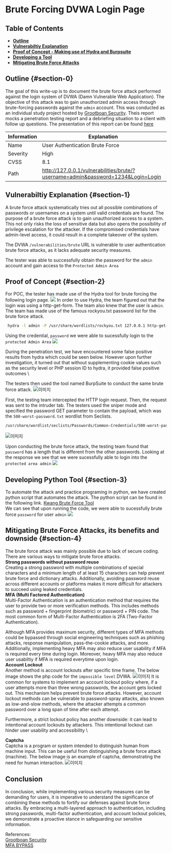 
# Brute Forcing DVWA Login Page

## Table of Contents
- [**Outline**](#section-0)
- [**Vulnerabiltiy Explanation**](#section-1)
- [ **Proof of Concept - Making use of Hydra and Burpsuite**](#section-2)
- [**Developing a Tool**](#section-3)
- [**Mitigating Brute Force Attacks**](#section-4)

## Outline {#section-0}
The goal of this write-up is to document the brute force attack performed against the login system of DVWA (Damn Vulnerable Web Application). The objective of this attack was to gain unauthorized admin access through brute-forcing passwords against the `admin` account. This was conducted as an individual study project hosted by [Grootboan Security](https://security.grootboan.com/). Theis report mocks a penetration testing report and a debriefing situation to a client with follow up questions. The presentation of this report can be found [here](https://www.youtube.com/watch?v=0M4EVeeYDCs)


| Information | Explanation                                                                      |
|-------------|----------------------------------------------------------------------------------|
| Name        | User Authentication Brute Force                                                  |
| Severity    | High                                                                             |
| CVSS        | 8.1                                                                              |
| Path        | http://127.0.0.1/vulnerabilities/brute/?username=admin&password=1234&Login=Login |

## Vulnerabiltiy Explanation {#section-1}
A brute force attack systematically tries out all possible combinations of passwords or usernames on a system until valid credentials are found. The purpose of a brute force attack is to gain unauthorized access to a system. This not only risks the loss of sensitive data but also opens the possibility of privilege escalation for the attacker. If the compromised credentials have admin-level access, it could result in a complete takeover of the system. 

The DVWA `/vulnerabilities/brute` URL is vulnerable to user authentication brute force attacks, as it lacks adequate security measures.

The tester was able to successfully obtain the password for the `admin` account and gain access to the `Protected Admin Area` 

## Proof of Concept {#section-2}
For POC, the tester has made use of the Hydra tool for brute forcing the following login page.
![](/assets/hydra.gif)
In order to use Hydra, the team figured out that the login was using a http-get-form. The team also knew that the user is `admin`. The team has made use of the famous rockyou.txt password list for the brute force attack. 
```bash
 hydra -l admin -P /usr/share/wordlists/rockyou.txt 127.0.0.1 http-get-form '/vulnerabilities/brute/:username=^USER^&password=^PASS^&Login=Login:H=Cookie\:PHPSESSID=9sosvqo963thpd5jqf9mum3f41; security=low:F=Username and/or password incorrect'
``` 

Using the credential, `password` we were able to sucessfully login to the `protected Admin Area`
![](/assets/success.gif)

During the penetration test, we have encountered some false positive results from hydra which could be seen below. However upon further investigation, it turned out that without supplementing cookie values such as the security level or PHP session ID to hydra, it provided false positive outcomes \

The testers then used the tool named BurpSuite to conduct the same brute force attack.
![이미지](/assets/burp.png)

First, the testing team intercepted the HTTP login request. Then, the request was sent to the intruder tab. The testers used the sniper mode and specified the password GET parameter to contain the payload, which was the `500-worst-password.txt` wordlist from Seclists.
```bash
/usr/share/wordlist/seclists/Passwords/Common-Credentials/500-worst-password.txt
```
![이미지](/assets/payload.png)

Upon conducting the brute force attack, the testing team found that `password` has a length that is different from the other passwords. Looking at the response we see that we were sucessfully able to login  into the `protected area admin` 
![](/assets/burpresult.gif)
## Developing Python Tool {#section-3}
To automate the attack and practice programing in python, we have created  python script that automates the attack.
The python script can be found in the following link.
[Kwang Brute Force Tool](https://github.com/Kwangyun/Web-Automation-Tools) \
We can see that upon running the code, we were able to sucessfully brute force `password` for user `admin`
![](/assets/Test.gif)

## Mitigating Brute Force Attacks, its benefits and downside {#section-4}
The brute force attack was mainly possible due to lack of secure coding. 
There are various ways to mitigate brute force attacks. \
**Strong passwords without password reuse**\
Creating a strong password with multiple combinations of special characters and a minimum length of at least 15 characters can help prevent brute force and dictionary attacks. Additionally, avoiding password reuse across different accounts or platforms makes it more difficult for attackers to succeed using leaked credentials.<br>
**MFA (Multi Factored Authentication)**\
Multi-Factor Authentication is an authentication method that requires the user to provide two or more verification methods. This includes methods such as password + fingerprint (biometric) or password + PIN code. The most common form of Multi-Factor Authentication is 2FA (Two-Factor Authentication).   

Although MFA provides maximum security, different types of MFA methods could be bypassed through social engineering techniques such as phishing attacks, response manipulation, pass-the-cookie attacks, and more. Additionally, implementing heavy MFA may also reduce user usability if MFA is required every time during login. Moreover, heavy MFA may also reduce user usabiltiy if MFA is required everytime upon login. \
**Account Lockout**\
Another method is account lockouts after specific time frame. The below image shows the php code for the `impossible level` DVWA.
![이미지](/assets/lockout.png)
It is common for systems to implement an account lockout policy where, if a user attempts more than three wrong passwords, the account gets locked out. This mechanism helps prevent brute force attacks. However, account lockout methods can be vulnerable to password-spray attacks, also known as low-and-slow methods, where the attacker attempts a common password over a long span of time after each attempt. 

Furthermore, a strict lockout policy has another downside: it can lead to intentional account lockouts by attackers. This intentional lockout can hinder user usability and accessibility \

**Captcha**\
Captcha is a program or system intended to distinguish human from machine input. This can be useful from distinguishing a brute force attack (machine). The below image is an example of captcha, demonstrating the need for human interaction. 
![이미지](/assets/captcha.png)

## Conclusion
In conclusion, while implementing various security measures can be demanding for users, it is imperative to understand the significance of combining these methods to fortify our defenses against brute force attacks. By embracing a multi-layered approach to authentication, including strong passwords, multi-factor authentication, and account lockout policies, we demonstrate a proactive stance in safeguarding our sensitive information. 

References: \
[Grootboan Security](https://security.grootboan.com/follow-along/undefined/0-dvwa/reference-writeup)\
[MFA BYPASS](https://socradar.io/mfa-bypass-techniques-how-does-it-work/)
